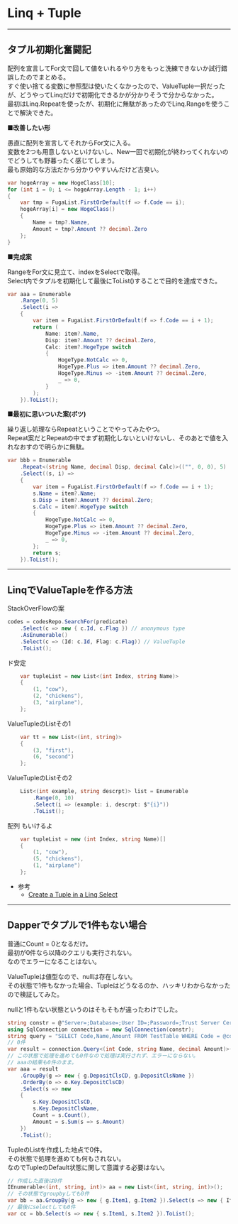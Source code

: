 # Linq + Tuple

---

## タプル初期化奮闘記

配列を宣言してFor文で回して値をいれるやり方をもっと洗練できないか試行錯誤したのでまとめる。  
すぐ使い捨てる変数に参照型は使いたくなかったので、ValueTuple一択だったが、どうやってLinqだけで初期化できるかが分かりそうで分からなかった。  
最初はLinq.Repeatを使ったが、初期化に無駄があったのでLinq.Rangeを使うことで解決できた。  

■**改善したい形**  

愚直に配列を宣言してそれからFor文に入る。  
変数を2つも用意しないといけないし、New一回で初期化が終わってくれないのでどうしても野暮ったく感じてしまう。  
最も原始的な方法だから分かりやすいんだけど古臭い。  

``` cs
var hogeArray = new HogeClass[10];
for (int i = 0; i <= hogeArray.Length - 1; i++)
{
    var tmp = FugaList.FirstOrDefault(f => f.Code == i);
    hogeArray[i] = new HogeClass()
    {
        Name = tmp?.Namze,
        Amount = tmp?.Amount ?? decimal.Zero
    };
}
```

■**完成案**  

RangeをFor文に見立て、indexをSelectで取得。  
Select内でタプルを初期化して最後にToList()することで目的を達成できた。  

``` cs
var aaa = Enumerable
    .Range(0, 5)
    .Select(i =>
    {
        var item = FugaList.FirstOrDefault(f => f.Code == i + 1);
        return (
            Name: item?.Name,
            Disp: item?.Amount ?? decimal.Zero,
            Calc: item?.HogeType switch
            {
                HogeType.NotCalc => 0,
                HogeType.Plus => item.Amount ?? decimal.Zero,
                HogeType.Minus => -item.Amount ?? decimal.Zero,
                _ => 0,
            }
        );
    }).ToList();
```

■**最初に思いついた案(ボツ)**  

繰り返し処理ならRepeatということでやってみたやつ。  
Repeat案だとRepeatの中でまず初期化しないといけないし、そのあとで値を入れなおすので明らかに無駄。  

``` cs
var bbb = Enumerable
    .Repeat<(string Name, decimal Disp, decimal Calc)>(("", 0, 0), 5)
    .Select((s, i) =>
    {
        var item = FugaList.FirstOrDefault(f => f.Code == i + 1);
        s.Name = item?.Name;
        s.Disp = item?.Amount ?? decimal.Zero;
        s.Calc = item?.HogeType switch
        {
            HogeType.NotCalc => 0,
            HogeType.Plus => item.Amount ?? decimal.Zero,
            HogeType.Minus => -item.Amount ?? decimal.Zero,
            _ => 0,
        };
        return s;
    }).ToList();
```

---

## LinqでValueTapleを作る方法

StackOverFlowの案

``` cs
codes = codesRepo.SearchFor(predicate)
    .Select(c => new { c.Id, c.Flag }) // anonymous type
    .AsEnumerable()
    .Select(c => (Id: c.Id, Flag: c.Flag)) // ValueTuple
    .ToList();
```

ド安定

``` cs
    var tupleList = new List<(int Index, string Name)>
    {
        (1, "cow"),
        (2, "chickens"),
        (3, "airplane"),
    };
```

ValueTupleのListその1

``` cs
    var tt = new List<(int, string)>
    {
        (3, "first"),
        (6, "second")
    };
```

ValueTupleのListその2

``` cs
    List<(int example, string descrpt)> list = Enumerable
        .Range(0, 10)
        .Select(i => (example: i, descrpt: $"{i}"))
        .ToList();
```

配列 もいけるよ

``` cs
    var tupleList = new (int Index, string Name)[]
    {
        (1, "cow"),
        (5, "chickens"),
        (1, "airplane")
    };
```

- 参考  
  - [Create a Tuple in a Linq Select](https://stackoverflow.com/questions/33545249/create-a-tuple-in-a-linq-select)  

---

## Dapperでタプルで1件もない場合

普通にCount = 0となるだけ。  
最初が0件なら以降のクエリも実行されない。  
なのでエラーになることはない。  

ValueTupleは値型なので、nullは存在しない。  
その状態で1件もなかった場合、Tupleはどうなるのか、ハッキリわからなかったので検証してみた。  

nullと1件もない状態というのはそもそもが違ったわけでした。  

``` cs
string constr = @"Server=;Database=;User ID=;Password=;Trust Server Certificate=true";
using SqlConnection connection = new SqlConnection(constr);
string query = "SELECT Code,Name,Amount FROM TestTable WHERE Code = @code";
// 0件
var result = connection.Query<(int Code, string Name, decimal Amount)>(query, new { Code = "aaa" }).ToList();
// この状態で処理を進めても0件なので処理は実行されず、エラーにならない。
// aaaの結果も0件のまま。
var aaa = result
    .GroupBy(g => new { g.DepositClsCD, g.DepositClsName })
    .OrderBy(o => o.Key.DepositClsCD)
    .Select(s => new
    {
        s.Key.DepositClsCD,
        s.Key.DepositClsName,
        Count = s.Count(),
        Amount = s.Sum(s => s.Amount)
    })
    .ToList();
```

TupleのListを作成した地点で0件。  
その状態で処理を進めても何もされない。  
なのでTupleのDefault状態に関して意識する必要はない。  

``` cs
// 作成した直後は0件
IEnumerable<(int, string, int)> aa = new List<(int, string, int)>();
// その状態でgroupbyしても0件
var bb = aa.GroupBy(g => new { g.Item1, g.Item2 }).Select(s => new { Item1 = s.Key.Item2, Item2 = s.Sum(ss => ss.Item3) });
// 最後にselectしても0件
var cc = bb.Select(s => new { s.Item1, s.Item2 }).ToList();
```

